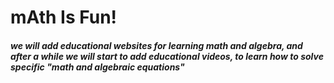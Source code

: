 # mAth Is Fun!

##### we will add educational websites for learning math and algebra, and after a while we will start to add educational videos, to learn how to solve specific "math and algebraic equations"
